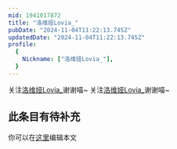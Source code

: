 ```yaml
---
mid: 1941017872
title: "洛维娅Lovia_"
pubDate: "2024-11-04T11:22:13.745Z"
updatedDate: "2024-11-04T11:22:13.745Z"
profile:
  {
    Nickname: ["洛维娅Lovia_"],
  }
---
```


关注[洛维娅Lovia_](https://space.bilibili.com/1941017872)谢谢喵~ 关注[洛维娅Lovia_](https://space.bilibili.com/1941017872)谢谢喵~

## 此条目有待补充
你可以在[这里](https://github.com/Yuhanawa/VTuber.ICU/edit/master/src/content/v/洛维娅Lovia_/index.md)编辑本文
